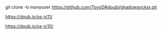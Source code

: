 git clone -b manyuser https://github.com/ToyoDAdoubi/shadowsocksr.git

https://doub.io/ss-jc11/

https://doub.io/ss-jc10/
